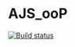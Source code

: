 # AJS_ooP

[![Build status](https://ci.appveyor.com/api/projects/status/hqu7ry3mb9ftr5j2?svg=true)](https://ci.appveyor.com/project/CoolPaK/ajs-oop)

